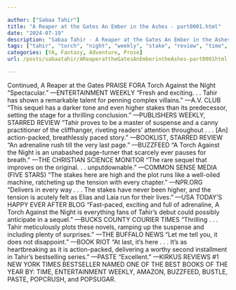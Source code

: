 ```yaml
---

author: ["Sabaa Tahir"]
title: "A Reaper at the Gates An Ember in the Ashes - part0001.html"
date: "2024-07-19"
description: "Sabaa Tahir - A Reaper at the Gates An Ember in the Ashes"
tags: ["tahir", "torch", "night", "weekly", "stake", "review", "time", "exciting", "sequel", "higher", "thrilling", "starred", "suspense", "adrenaline", "last", "ever", "plot", "run", "tension", "every", "continued", "reaper", "gate", "praise", "forum"]
categories: [YA, Fantasy, Adventure, Prose]
url: /posts/sabaatahir/AReaperattheGatesAnEmberintheAshes-part0001html

---
```



Continued, A Reaper at the Gates
PRAISE FORA Torch Against the Night
“Spectacular.”
—ENTERTAINMENT WEEKLY
“Fresh and exciting. . . Tahir has shown a remarkable talent for penning complex villains.”
—A.V. CLUB
 “This sequel has a darker tone and even higher stakes than its predecessor, setting the stage for a thrilling conclusion.”
—PUBLISHERS WEEKLY, STARRED REVIEW
 “Tahir proves to be a master of suspense and a canny practitioner of the cliffhanger, riveting readers’ attention throughout . . . [An] action-packed, breathlessly paced story.”
—BOOKLIST, STARRED REVIEW
“An adrenaline rush till the very last page.”
—BUZZFEED
“A Torch Against the Night is an unabashed page-turner that scarcely ever pauses for breath.”
—THE CHRISTIAN SCIENCE MONITOR
“The rare sequel that improves on the original. . . unputdownable.”
—COMMON SENSE MEDIA (FIVE STARS)
“The stakes here are high and the plot runs like a well-oiled machine, ratcheting up the tension with every chapter.”
—NPR.ORG
“Delivers in every way . . . The stakes have never been higher, and the tension is acutely felt as Elias and Laia run for their lives.”
—USA TODAY’S HAPPY EVER AFTER BLOG
“Fast-paced, exciting and full of adrenaline, A Torch Against the Night is everything fans of Tahir’s debut could possibly anticipate in a sequel.”
—BUCKS COUNTY COURIER TIMES
“Thrilling . . . Tahir meticulously plots these novels, ramping up the suspense and including plenty of surprises.”
—THE BUFFALO NEWS
“Let me tell you, it does not disappoint.”
—BOOK RIOT
“At last, it’s here . . . It’s as heartbreaking as it is action-packed, delivering a worthy second installment in Tahir’s bestselling series.”
—PASTE
“Excellent.”
—KIRKUS REVIEWS
#1 NEW YORK TIMES BESTSELLER
NAMED ONE OF THE BEST BOOKS OF THE YEAR BY:
TIME, ENTERTAINMENT WEEKLY, AMAZON, BUZZFEED, BUSTLE, PASTE, POPCRUSH, and POPSUGAR.
